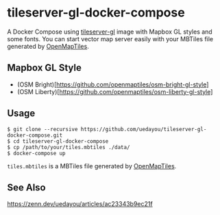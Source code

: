 # tileserver-gl-docker-compose

A Docker Compose using [tileserver-gl](https://github.com/maptiler/tileserver-gl) image with Mapbox GL styles and some fonts.
You can start vector map server easily with your MBTiles file generated by [OpenMapTiles](https://github.com/openmaptiles/openmaptiles).

## Mapbox GL Style

- (OSM Bright)[https://github.com/openmaptiles/osm-bright-gl-style]
- (OSM Liberty)[https://github.com/openmaptiles/osm-liberty-gl-style]

## Usage

```
$ git clone --recursive https://github.com/uedayou/tileserver-gl-docker-compose.git
$ cd tileserver-gl-docker-compose
$ cp /path/to/your/tiles.mbtiles ./data/
$ docker-compose up
```

`tiles.mbtiles` is a MBTiles file generated by [OpenMapTiles](https://github.com/openmaptiles/openmaptiles). 

## See Also

<https://zenn.dev/uedayou/articles/ac23343b9ec21f>
